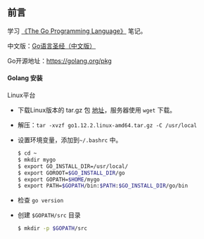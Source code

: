 ## 前言

学习 [《The Go Programming Language》](http://gopl.io/) 笔记。

中文版：[Go语言圣经（中文版）](http://github.com/golang-china/gopl-zh)

Go开源地址：https://golang.org/pkg 



#### Golang 安装

Linux平台

- 下载Linux版本的 tar.gz 包 [地址](https://studygolang.com/dl)，服务器使用 `wget` 下载。

- 解压：`tar -xvzf go1.12.2.linux-amd64.tar.gz -C /usr/local` 

- 设置环境变量，添加到`~/.bashrc` 中。

  ```sh
  $ cd ~
  $ mkdir mygo
  $ export GO_INSTALL_DIR=/usr/local/
  $ export GOROOT=$GO_INSTALL_DIR/go
  $ export GOPATH=$HOME/mygo
  $ export PATH=$GOPATH/bin:$PATH:$GO_INSTALL_DIR/go/bin
  ```

- 检查 `go version`

- 创建 `$GOPATH/src` 目录

  ```sh
  $ mkdir -p $GOPATH/src
  ```

  


